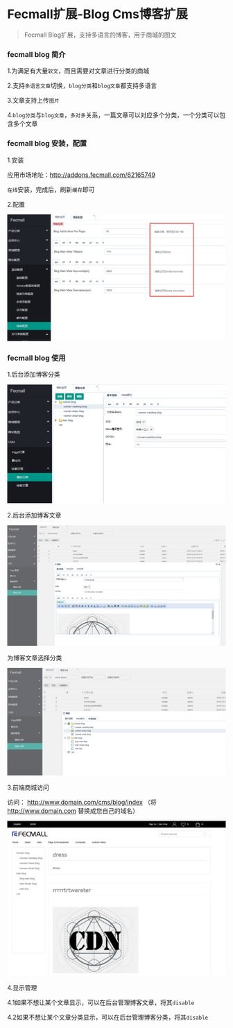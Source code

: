 Fecmall扩展-Blog Cms博客扩展
====================

> Fecmall Blog扩展，支持多语言的博客，用于商城的图文

### fecmall blog 简介

1.为满足有大量`软文`，而且需要对文章进行分类的商城

2.支持`多语言文章`切换，`blog分类`和`blog文章`都支持多语言

3.文章支持上传`图片`

4.`blog分类`与`blog文章`，`多对多`关系，一篇文章可以对应多个分类，一个分类可以包含多个文章


### fecmall blog 安装，配置

1.安装

应用市场地址：http://addons.fecmall.com/62165749

`在线`安装，完成后，刷新`缓存`即可

2.配置


![](images/fecblog1.png)


### fecmall blog 使用

1.后台添加博客分类


![](images/fecblog2.png)


2.后台添加博客文章


![](images/fecblog3.png)



为博客文章选择分类


![](images/fecblog4.png)


3.前端商城访问

访问： http://www.domain.com/cms/blog/index （将 http://www.domain.com 替换成您自己的域名）


![](images/cmsblog5.png)

4.显示管理

4.1如果不想让某个文章显示，可以在后台管理博客文章，将其`disable`

4.2如果不想让某个文章分类显示，可以在后台管理博客分类，将其`disable`
















